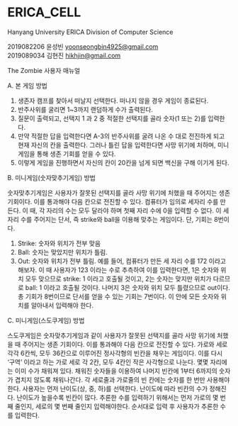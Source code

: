 # ERICA_CELL

Hanyang University ERICA Division of Computer Science

2019082206 윤성빈 yoonseongbin4925@gmail.com  
2019089034 김현진 hikhjin@gmail.com


The Zombie 사용자 매뉴얼



A.	본 게임 방법

1.	생존자 캠프를 찾아서 떠날지 선택한다. 떠나지 않을 경우 게임이 종료된다.
2.	반주사위를 굴리면 1~3까지 랜덤하게 수가 출력된다.
3.	질문이 출력되고, 선택지 1 과 2 중 적절한 선택지를 골라 숫자(1 또는 2)를 입력한다.
4.	만약 적절한 답을 입력한다면 A-3의 반주사위를 굴려 나온 수 대로 전진하게 되고 현재 자신의 칸을 출력한다. 그러나 틀린 답을 입력한다면 사망 위기에 처하며, 미니게임을 통해 생존 기회를 얻을 수 있다.
5.	이렇게 게임을 진행하면서 자신의 칸이 20칸을 넘게 되면 백신을 구해 이기게 된다.


B.	미니게임(숫자맞추기게임) 방법

숫자맞추기게임은 사용자가 잘못된 선택지를 골라 사망 위기에 처했을 때 주어지는 생존 기회이다. 이를 통과해야 다음 칸으로 전진할 수 있다.
컴퓨터가 임의로 세자리 수를 만든다. 이 때, 각 자리의 수는 모두 달라야 하며 첫째 자리 수에 0을 입력할 수 없다. 이 세자리 수를 주어지는 단서, 즉 strike와 ball을 이용해 맞추는 게임이다. 단, 기회는 8번이다.
1. Strike: 숫자와 위치가 전부 맞음
2. Ball: 숫자는 맞았지만 위치가 틀림.
3. Out: 숫자와 위치가 전부 틀림.
예를 들어, 컴퓨터가 만든 세 자리 수를 172 이라고 해보자. 이 때 사용자가 123 이라는 수로 추측하여 이를 입력한다면, 1은 숫자와 위치 모두 맞으므로 strike: 1 이라고 호출될 것이고, 2는 숫자는 맞지만 위치가 다르므로 ball: 1 이라고 호출될 것이다. 나머지 3은 숫자와 위치 모두 틀렸으므로 out이다. 총 기회가 8번이므로 단서를 얻을 수 있는 기회는 7번이다. 이 안에 모든 숫자와 위치를 알아내서 입력해야 한다. 


C.	미니게임(스도쿠게임) 방법

스도쿠게임은 숫자맞추기게임과 같이 사용자가 잘못된 선택지를 골라 사망 위기에 처했을 때 주어지는 생존 기회이다. 이를 통과해야 다음 칸으로 전진할 수 있다.
가로와 세로 각각 6칸씩, 모두 36칸으로 이루어진 정사각형의 빈칸을 채우는 게임이다. 이를 다시 ‘구역’ 이라고 하는 가로 세로 각 2칸, 모두 4칸인 작은 사각형으로 나눈다. 몇몇 자리에는 이미 수가 채워져 있다. 채워진 숫자들을 이용하여 나머지 빈칸에 1부터 6까지의 숫자가 겹치지 않도록 채워나간다. 각 세로줄과 가로줄의 빈 칸에는 숫자를 한 번만 사용해야 한다.
사용자는 먼저 난이도(상, 중, 하)를 선택한다. 난이도에 따라 빈칸의 수가 정해진다. 난이도가 높을수록 빈칸이 많다.
추론한 수를 입력하기 위해서는 먼저 가로의 몇 번째 줄인지, 세로의 몇 번째 줄인지 입력해야한다. 순서대로 입력 후 사용자가 추론한 수를 입력한다.

